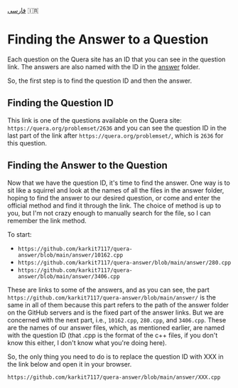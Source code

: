 [فارسی](https://github.com/karkit7117/quera-answer/blob/main/README-Persian.md) 🇮🇷
# Finding the Answer to a Question
Each question on the Quera site has an ID that you can see in the question link. The answers are also named with the ID in the [answer](https://github.com/karkit7117/quera-answer/tree/main/answer) folder.

So, the first step is to find the question ID and then the answer.

## Finding the Question ID
This link is one of the questions available on the Quera site:
`https://quera.org/problemset/2636` and you can see the question ID in the last part of the link after `https://quera.org/problemset/`, which is `2636` for this question.

## Finding the Answer to the Question
Now that we have the question ID, it's time to find the answer. One way is to sit like a squirrel and look at the names of all the files in the answer folder, hoping to find the answer to our desired question, or come and enter the official method and find it through the link. The choice of method is up to you, but I'm not crazy enough to manually search for the file, so I can remember the link method.

To start:
- `https://github.com/karkit7117/quera-answer/blob/main/answer/10162.cpp`
- `https://github.com/karkit7117/quera-answer/blob/main/answer/280.cpp`
- `https://github.com/karkit7117/quera-answer/blob/main/answer/3406.cpp`

These are links to some of the answers, and as you can see, the part `https://github.com/karkit7117/quera-answer/blob/main/answer/` is the same in all of them because this part refers to the path of the answer folder on the GitHub servers and is the fixed part of the answer links. But we are concerned with the next part, i.e., `10162.cpp`, `280.cpp`, and `3406.cpp`. These are the names of our answer files, which, as mentioned earlier, are named with the question ID (that .cpp is the format of the c++ files, if you don't know this either, I don't know what you're doing here).

So, the only thing you need to do is to replace the question ID with XXX in the link below and open it in your browser.
```
https://github.com/karkit7117/quera-answer/blob/main/answer/XXX.cpp
```
